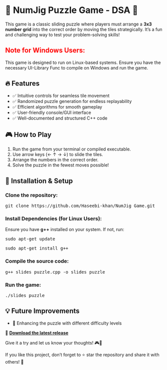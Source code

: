 <!DOCTYPE html>
<html lang="en">
<head>
  <meta charset="UTF-8">
  <meta name="viewport" content="width=device-width, initial-scale=1.0">
  
  <!-- Standard Meta Description -->
  <meta name="description" content="NumJig Puzzle Game is a classic sliding puzzle where you arrange a 3x3 number grid into the correct order. Enjoy intuitive controls, randomized puzzles, and smooth gameplay!">

  <!-- Open Graph Meta Tags (For LinkedIn, Facebook, etc.) -->
  <meta property="og:title" content="🎉 NumJig Puzzle Game - Official Release 🎉">
  <meta property="og:description" content="Experience the classic sliding puzzle game! Arrange the 3x3 number grid by strategically moving the tiles.">
  <meta property="og:image" content="https://example.com/path-to-your-image.png">
  <meta property="og:url" content="https://github.com/Haseebi-khan/NumJig_Game">
  <meta property="og:type" content="website">

  <!-- Twitter Card Meta Tags -->
  <meta name="twitter:card" content="summary_large_image">
  <meta name="twitter:title" content="🎉 NumJig Puzzle Game - Official Release 🎉">
  <meta name="twitter:description" content="A fun and challenging sliding puzzle game where you arrange a 3x3 number grid into the correct order.">
  <meta name="twitter:image" content="https://example.com/path-to-your-image.png">
</head>
<body>
  <h1>🎉 NumJig Puzzle Game - DSA 🎉</h1>
  <p>
    This game is a classic sliding puzzle where players must arrange a <strong>3x3 number grid</strong> into the correct order by moving the tiles strategically. It’s a fun and challenging way to test your problem-solving skills!
  </p>
  <h2><strong style="color: red;">Note for Windows Users:</strong></h2>
  <p>
    This game is designed to run on Linux-based systems. Ensure you have the necessary UI-Library Func to compile on Windows and run the game.
  </p>
  <h2>🔥 Features</h2>
  <ul>
    <li>✅ Intuitive controls for seamless tile movement</li>
    <li>✅ Randomized puzzle generation for endless replayability</li>
    <li>✅ Efficient algorithms for smooth gameplay</li>
    <li>✅ User-friendly console/GUI interface</li>
    <li>✅ Well-documented and structured C++ code</li>
  </ul>
  <h2>🎮 How to Play</h2>
  <ol>
    <li>Run the game from your terminal or compiled executable.</li>
    <li>Use arrow keys (← ↑ → ↓) to slide the tiles.</li>
    <li>Arrange the numbers in the correct order.</li>
    <li>Solve the puzzle in the fewest moves possible!</li>
  </ol>
  <h2>📂 Installation & Setup</h2>
  <h3>Clone the repository:</h3>
  <pre class="code">git clone https://github.com/Haseebi-khan/NumJig_Game.git</pre>
  <h3>Install Dependencies (for Linux Users):</h3>
  <p>Ensure you have <strong>g++</strong> installed on your system. If not, run:</p>
  <pre class="code">sudo apt-get update</pre>
  <pre class="code">sudo apt-get install g++</pre>
  <h3>Compile the source code:</h3>
  <pre class="code">g++ slides_puzzle.cpp -o slides_puzzle</pre>
  <h3>Run the game:</h3>
  <pre class="code">./slides_puzzle</pre>
  <h2>💡 Future Improvements</h2>
  <ul>
    <li>🎯 Enhancing the puzzle with different difficulty levels</li>
  </ul>
  <p>
    🔗 <strong><a href="https://github.com/Haseebi-khan/NumJig_Game/releases" target="_blank">Download the latest release</a></strong>
  </p>
  <p>
    Give it a try and let us know your thoughts! 🎮💬
  </p>
  <p>
    If you like this project, don’t forget to ⭐ star the repository and share it with others! 🚀
  </p>
</body>
</html>
